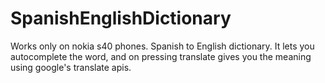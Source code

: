 SpanishEnglishDictionary
========================

Works only on nokia s40 phones.
Spanish to English dictionary. It lets you autocomplete the word, and on pressing translate gives you the meaning using google's translate apis.
